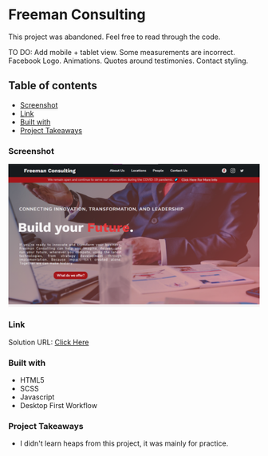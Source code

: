 # Freeman Consulting

This project was abandoned. Feel free to read through the code.

TO DO: Add mobile + tablet view. Some measurements are incorrect. Facebook Logo. Animations. Quotes around testimonies. Contact styling.

## Table of contents

- [Screenshot](#screenshot)
- [Link](#link)
- [Built with](#built-with)
- [Project Takeaways](#project-takeaways)

### Screenshot

![](./screenshot.png)

### Link

Solution URL: [Click Here](https://matejgroombridge.github.io/Consulting-Site)

### Built with

- HTML5
- SCSS
- Javascript
- Desktop First Workflow

### Project Takeaways

- I didn't learn heaps from this project, it was mainly for practice.
